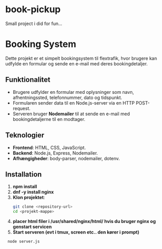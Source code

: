 # book-pickup
Small project i did for fun... 


# Booking System 

Dette projekt er et simpelt bookingsystem til flextrafik, hvor brugere kan udfylde en formular og sende en e-mail med deres bookingdetaljer.

## Funktionalitet

- Brugere udfylder en formular med oplysninger som navn, afhentningssted, telefonnummer, dato og tidspunkt.
- Formularen sender data til en Node.js-server via en HTTP POST-request.
- Serveren bruger **Nodemailer** til at sende en e-mail med bookingdetaljerne til en modtager.

## Teknologier

- **Frontend**: HTML, CSS, JavaScript.
- **Backend**: Node.js, Express, Nodemailer.
- **Afhængigheder**: body-parser, nodemailer, dotenv.

## Installation

1. **npm install**
2. **dnf -y install nginx**
3. **Klon projektet**:
   ```bash
   git clone <repository-url>
   cd <projekt-mappe>
4. **placer html filer i /usr/shared/nginx/html/ hvis du bruger nginx og genstart servicen**
5. **Start serveren (evt i tmux, screen etc.. den kører i prompt)**
  ```bash
   node server.js
